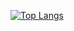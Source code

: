 [![Top Langs](https://github-readme-stats.vercel.app/api/top-langs/?username={sg4k0}
)](https://github.com/anuraghazra/github-readme-stats)
